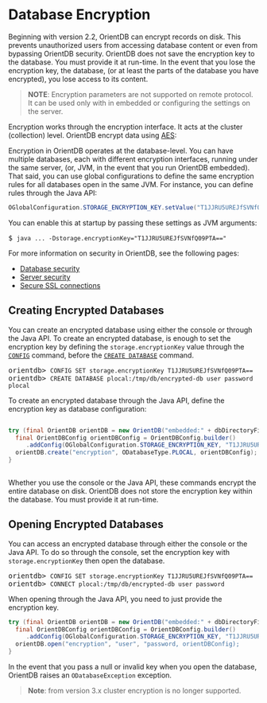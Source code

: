 
# Database Encryption

Beginning with version 2.2, OrientDB can encrypt records on disk.  This prevents unauthorized users from accessing database content or even from bypassing OrientDB security.  OrientDB does not save the encryption key to the database.  You must provide it at run-time.  In the event that you lose the encryption key, the database, (or at least the parts of the database you have encrypted), you lose access to its content.

> **NOTE**: Encryption parameters are  not supported on remote protocol. It can be used only with in embedded or configuring the settings on the server. 

Encryption works through the encryption interface.  It acts at the cluster (collection) level.  OrientDB encrypt data using [AES](https://en.wikipedia.org/wiki/Advanced_Encryption_Standard):


Encryption in OrientDB operates at the database-level.  You can have multiple databases, each with different encryption interfaces, running under the same server, (or, JVM, in the event that you run OrientDB embedded).  That said, you can use global configurations to define the same encryption rules for all databases open in the same JVM.  For instance, you can define rules through the Java API:

```java
OGlobalConfiguration.STORAGE_ENCRYPTION_KEY.setValue("T1JJRU5UREJfSVNfQ09PTA==");
```

You can enable this at startup by passing these settings as JVM arguments:

<pre>
$ <code class="lang-sh userinput">java ... -Dstorage.encryptionKey="T1JJRU5UREJfSVNfQ09PTA=="</code>
</pre>


For more information on security in OrientDB, see the following pages:
- [Database security](Database-Security.md)
- [Server security](Server-Security.md)
- [Secure SSL connections](Using-SSL-with-OrientDB.md)


## Creating Encrypted Databases

You can create an encrypted database using either the console or through the Java API.  To create an encrypted database, is enough to set the encryption key by defining the `storage.encryptionKey` value through the [`CONFIG`](../console/Console-Command-Config.md) command, before the [`CREATE DATABASE`](../console/Console-Command-Create-Database.md) command. 

<pre>
orientdb> <code class="lang-sql userinput">CONFIG SET storage.encryptionKey T1JJRU5UREJfSVNfQ09PTA==</code>
orientdb> <code class="lang-sql userinput">CREATE DATABASE plocal:/tmp/db/encrypted-db user password  plocal </code>
</pre>

To create an encrypted database through the Java API, define the encryption key as database configuration:

```java

try (final OrientDB orientDB = new OrientDB("embedded:" + dbDirectoryFile.getAbsolutePath(), OrientDBConfig.defaultConfig())) {
  final OrientDBConfig orientDBConfig = OrientDBConfig.builder()
     .addConfig(OGlobalConfiguration.STORAGE_ENCRYPTION_KEY, "T1JJRU5UREJfSVNfQ09PTA==").build();
  orientDB.create("encryption", ODatabaseType.PLOCAL, orientDBConfig);
}
       
```

Whether you use the console or the Java API, these commands encrypt the entire database on disk.  OrientDB does not store the encryption key within the database.  You must provide it at run-time.

## Opening Encrypted Databases

You can access an encrypted database through either the console or the Java API.  To do so through the console, set the encryption key with `storage.encryptionKey` then open the database.

<pre>
orientdb> <code class="lang-sql userinput">CONFIG SET storage.encryptionKey T1JJRU5UREJfSVNfQ09PTA==</code>
orientdb> <code class="lang-sql userinput">CONNECT plocal:/tmp/db/encrypted-db user password</code>
</pre>

When opening through the Java API, you need to just provide the encryption key.

```java
try (final OrientDB orientDB = new OrientDB("embedded:" + dbDirectoryFile.getAbsolutePath(), OrientDBConfig.defaultConfig())) {
  final OrientDBConfig orientDBConfig = OrientDBConfig.builder()
     .addConfig(OGlobalConfiguration.STORAGE_ENCRYPTION_KEY, "T1JJRU5UREJfSVNfQ09PTA==").build();
  orientDB.open("encryption", "user", "password, orientDBConfig);
}
```

In the event that you pass a null or invalid key when you open the database, OrientDB raises an `ODatabaseException` exception.

> **Note**: from version 3.x cluster encryption is no longer supported.
